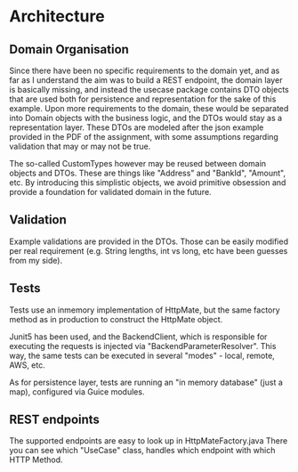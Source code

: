 # Architecture

## Domain Organisation

Since there have been no specific requirements to the domain yet, and as far as I understand the aim was to build a REST
endpoint, the domain layer is basically missing, and instead the usecase package contains DTO objects that are used both for persistence and representation for the sake of this example.
Upon more requirements to the domain, these would be separated into Domain objects with the business logic, and the DTOs
would stay as a representation layer.
These DTOs are modeled after the json example provided in the PDF of the assignment, with some assumptions regarding validation that may or may not be true.

The so-called CustomTypes however may be reused between domain objects and DTOs. These are things like "Address" and "BankId", "Amount", etc. By introducing this simplistic objects, we avoid primitive obsession and provide a foundation for validated domain in the future. 



## Validation

Example validations are provided in the DTOs. Those can be easily modified per real requirement (e.g. String lengths, int vs long, etc have been guesses from my side).

## Tests

Tests use an inmemory implementation of HttpMate, but the same factory method as in production to construct the HttpMate
 object.

Junit5 has been used, and the BackendClient, which is responsible for executing the requests is injected via
"BackendParameterResolver". This way, the same tests can be executed in several "modes" - local, remote, AWS, etc.

As for persistence layer, tests are running an "in memory database" (just a map), configured via Guice modules. 

## REST endpoints

The supported endpoints are easy to look up in HttpMateFactory.java
There you can see which "UseCase" class, handles which endpoint with which HTTP Method.

